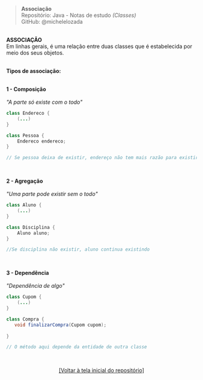 > **Associação**     
> Repositório: Java - Notas de estudo *(Classes)*    
> GitHub: @michelelozada
&nbsp;
     
&nbsp;  
**ASSOCIAÇÃO** 
&nbsp;    
Em linhas gerais, é uma relação entre duas classes que é estabelecida por meio dos seus objetos.
&nbsp;
     
&nbsp;  
**Tipos de associação:**  
&nbsp;
    
**1 - Composição**   
&nbsp;    
*"A parte só existe com o todo"*
```java 
class Endereco {
	(...)
}
```
```java 
class Pessoa {
	Endereco endereco;	
}

// Se pessoa deixa de existir, endereço não tem mais razão para existir
```
&nbsp;
     
**2 - Agregação**  
&nbsp;    
*"Uma parte pode existir sem o todo"*
```java 
class Aluno {
	(...)	
}
````
```java 
class Disciplina {
	Aluno aluno;	
}

//Se disciplina não existir, aluno continua existindo
````
&nbsp;
     
**3 - Dependência**    
&nbsp;    
*"Dependência de algo"*
```java 
class Cupom {
	(...)	
}
````
 ```java 
class Compra {
	void finalizarCompra(Cupom cupom);
	
}

// O método aqui depende da entidade de outra classe
````

&nbsp;

<div align="center">
<a href="https://github.com/michelelozada/Java-Study-Notes">[Voltar à tela inicial do repositório]</a>
</div>